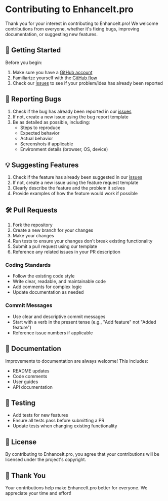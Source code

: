 # Contributing to EnhanceIt.pro

Thank you for your interest in contributing to EnhanceIt.pro! We welcome contributions from everyone, whether it's fixing bugs, improving documentation, or suggesting new features.

## 🚀 Getting Started

Before you begin:

1. Make sure you have a [GitHub account](https://github.com/signup)
2. Familiarize yourself with the [GitHub flow](https://guides.github.com/introduction/flow/)
3. Check our [issues](https://github.com/enhanceit/enhanceit.pro/issues) to see if your problem/idea has already been reported

## 🐛 Reporting Bugs

1. Check if the bug has already been reported in our [issues](https://github.com/enhanceit/enhanceit.pro/issues)
2. If not, create a new issue using the bug report template
3. Be as detailed as possible, including:
   - Steps to reproduce
   - Expected behavior
   - Actual behavior
   - Screenshots if applicable
   - Environment details (browser, OS, device)

## 💡 Suggesting Features

1. Check if the feature has already been suggested in our [issues](https://github.com/enhanceit/enhanceit.pro/issues)
2. If not, create a new issue using the feature request template
3. Clearly describe the feature and the problem it solves
4. Provide examples of how the feature would work if possible

## 🛠️ Pull Requests

1. Fork the repository
2. Create a new branch for your changes
3. Make your changes
4. Run tests to ensure your changes don't break existing functionality
5. Submit a pull request using our template
6. Reference any related issues in your PR description

### Coding Standards

- Follow the existing code style
- Write clear, readable, and maintainable code
- Add comments for complex logic
- Update documentation as needed

### Commit Messages

- Use clear and descriptive commit messages
- Start with a verb in the present tense (e.g., "Add feature" not "Added feature")
- Reference issue numbers if applicable

## 📝 Documentation

Improvements to documentation are always welcome! This includes:

- README updates
- Code comments
- User guides
- API documentation

## 🧪 Testing

- Add tests for new features
- Ensure all tests pass before submitting a PR
- Update tests when changing existing functionality

## 📜 License

By contributing to EnhanceIt.pro, you agree that your contributions will be licensed under the project's copyright.

## 🙏 Thank You

Your contributions help make EnhanceIt.pro better for everyone. We appreciate your time and effort! 
